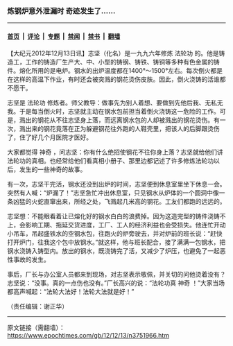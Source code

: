 ### 炼钢炉意外泄漏时 奇迹发生了……

---

#### [首页](../../../..?n3751966) &nbsp;|&nbsp; [评论](../../../../../epoch-comment?n3751966) &nbsp;|&nbsp; [专题](../../../../../epoch-special?n3751966) &nbsp;|&nbsp; [禁闻](../../../../../epoch-news?n3751966) &nbsp;|&nbsp; [禁书](../../../../../books?n3751966) &nbsp;|&nbsp; [翻墙](https://github.com/gfw-breaker/nogfw/blob/master/README.md?n3751966)


<div class="post_content" id="artbody" itemprop="articleBody">
 <!-- article content begin -->
 <p>
  【大纪元2012年12月13日讯】志坚（化名）是一九九六年修炼
  <ok href="https://www.epochtimes.com/gb/tag/%E6%B3%95%E8%BD%AE%E5%8A%9F.html">
   法轮功
  </ok>
  的。他是铸造工，工作的铸造厂生产大、中、小型的铸钢、铸铁、铸铜等多种有色金属的铸件。熔化所用的是电炉。钢水的出炉温度都在1400°～1500°左右。每次倒火都是在这样的高温下作业，有时还会被突溅的钢花烫伤皮肤。因此，倒火浇铸的活谁都不愿干。
 </p>
 <p>
  志坚是
  <ok href="https://www.epochtimes.com/gb/tag/%E6%B3%95%E8%BD%AE%E5%8A%9F.html">
   法轮功
  </ok>
  修炼者。师父教导：做事先为别人着想、要做到先他后我、无私无我。于是每当倒火时，志坚就主动在钢水包前担当着倒火浇铸这一危险的工作。可是，溅出的钢花从不往志坚身上落，而远离钢水包的人却被溅出的钢花烫伤。有一次，溅出来的钢花竟落在正为躲避钢花往外跑的人鞋壳里，把该人的后脚跟烫伤了，住了好几个月医院才医好。
 </p>
 <p>
  大家都觉得
  <ok href="https://www.epochtimes.com/gb/tag/%E7%A5%9E%E5%A5%87.html">
   神奇
  </ok>
  ，问志坚：你有什么绝招使钢花不往你身上落？志坚就给他们讲法轮功的真相。也经常给他们看真相小册子、那里边都记述了许多修炼法轮功以后，发生的一些神奇的故事。
 </p>
 <p>
  有一次，志坚干完活，钢水还没到出炉的时间，志坚便到休息室里坐下休息一会。突然有人喊：“炉漏了！”志坚急忙冲出休息室，只见钢水从炉体的一个圆洞中像一条凶猛的火蛇直窜出来，所经之处，飞溅起几米高的钢花。工友们都跑的远远的。
 </p>
 <p>
  志坚想：不能眼看着让已熔化好的钢水白白的浪费掉。因为这造完型的铸件浇铸不上，会影响工期、拖延交货进度，工厂、工人的经济利益也会受损失。他连忙开动小吊车，吊起盛铁水的空钢水包，往跑火的炉旁驶去，并对炉前的班长说：“赶快打开炉门，往我这个包中放钢水。”就这样，他与班长配合，接了满满一包钢水，把钢水浇铸入铸型内。放出的钢水，既浇铸完了活，又减少了炉压，也避免了一起恶性事故的发生。
 </p>
 <p>
  事后，厂长与办公室人员都来到现场，对志坚表示敬佩，并关切的问他烫着没有？志坚说：“没事。真的一点伤也没有。”厂长高兴的说：“法轮功真
  <ok href="https://www.epochtimes.com/gb/tag/%E7%A5%9E%E5%A5%87.html">
   神奇
  </ok>
  ！”大家当场都高声喊起：“法轮大法好！法轮大法就是好！”
 </p>
 <p>
  （责任编辑：谢正华）
 </p>
 <!-- article content end -->
 <div id="below_article_ad">
 </div>
</div>


---

原文链接（需翻墙）：https://www.epochtimes.com/gb/12/12/13/n3751966.htm
